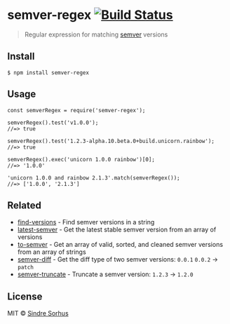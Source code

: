 semver-regex [![Build Status](https://travis-ci.org/sindresorhus/semver-regex.svg?branch=master)](https://travis-ci.org/sindresorhus/semver-regex)
==================================================================================================================================================

> Regular expression for matching [semver](https://github.com/npm/node-semver) versions

Install
-------

    $ npm install semver-regex

Usage
-----

    const semverRegex = require('semver-regex');

    semverRegex().test('v1.0.0');
    //=> true

    semverRegex().test('1.2.3-alpha.10.beta.0+build.unicorn.rainbow');
    //=> true

    semverRegex().exec('unicorn 1.0.0 rainbow')[0];
    //=> '1.0.0'

    'unicorn 1.0.0 and rainbow 2.1.3'.match(semverRegex());
    //=> ['1.0.0', '2.1.3']

Related
-------

-   [find-versions](https://github.com/sindresorhus/find-versions) - Find semver versions in a string
-   [latest-semver](https://github.com/sindresorhus/latest-semver) - Get the latest stable semver version from an array of versions
-   [to-semver](https://github.com/sindresorhus/to-semver) - Get an array of valid, sorted, and cleaned semver versions from an array of strings
-   [semver-diff](https://github.com/sindresorhus/semver-diff) - Get the diff type of two semver versions: `0.0.1` `0.0.2` → `patch`
-   [semver-truncate](https://github.com/sindresorhus/semver-truncate) - Truncate a semver version: `1.2.3` → `1.2.0`

License
-------

MIT © [Sindre Sorhus](https://sindresorhus.com)
